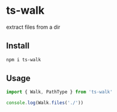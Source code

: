 # ts-walk

extract files from a dir

## Install

```bash
npm i ts-walk
```

## Usage

```typescript
import { Walk, PathType } from 'ts-walk'

console.log(Walk.files('./'))
```
